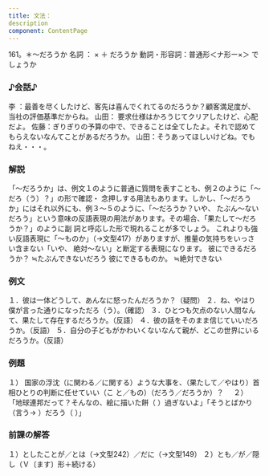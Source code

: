 ```yaml
---
title: 文法：
description
component: ContentPage
---
```



161。＊～だろうか
名詞 ： × ＋ だろうか
動詞・形容詞：普通形＜ナ形ー×＞ でしょうか
### ♪会話♪
李 ：最善を尽くしたけど、客先は喜んでくれてるのだろうか？顧客満足度が、当社の評価基準だからね。 山田： 要求仕様はかろうじてクリアしたけど、心配だよ。 佐藤：ぎりぎりの予算の中で、できることは全てしたよ。それで認めてもらえないなんてことがあるだろうか。 山田：そうあってほしいけどね。でもねえ・・・。
### 解説
「～だろうか」は、例文１のように普通に質問を表すことも、例２のように「～だろ（う）？」の形で確認・ 念押しする用法もあります。しかし、「～だろうか」にはそれ以外にも、例３～５のように、「～だろうか？いや、 たぶん～ないだろう」という意味の反語表現の用法があります。その場合、「果たして～だろうか？」のように副 詞と呼応した形で現れることが多でしょう。
これよりも強い反語表現に「～ものか」（→文型417）がありますが、推量の気持ちをいっさい含まない「いや、 絶対～ない」と断定する表現になります。
彼にできるだろうか？ ≒たぶんできないだろう 彼にできるものか。 ≒絶対できない
### 例文
１．彼は一体どうして、あんなに怒ったんだろうか？（疑問）
２．ね、やはり僕が言った通りになっただろ（う）。（確認）
３．ひとつも欠点のない人間なんて、果たして存在するだろうか。（反語）
４．彼の話をそのまま信じていいだろうか。（反語）
５．自分の子どもがかわいくないなんて親が、どこの世界にいるだろうか。（反語）
### 例題
１） 国家の浮沈（に関わる／に関する）ような大事を、（果たして／やはり）首相ひとりの判断に任せていい（こ
と／もの）（だろう／だろうか）？    
２） 「地球連邦だって？そんなの、絵に描いた餅（ ）過ぎないよ」「そうとばかり（言う→ ）だろう（ ）」
### 前課の解答
１）としたことが／とは（→文型242）／だに（→文型149）
２）とも／が／隠し（Ｖ〔ます〕形＋続ける）
